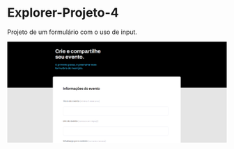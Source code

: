 # Explorer-Projeto-4
Projeto de um formulário com o uso de input.

<img src="assets/arquivo.gif" alt="Gif demonstrando o projeto">
